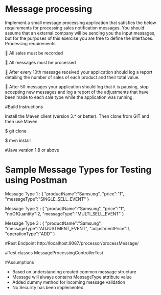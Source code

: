 # Message processing

Implement a small message processing application that satisfies the below requirements for
processing sales notification messages. You should assume that an external company will be sending
you the input messages, but for the purposes of this exercise you are free to define the interfaces.
Processing requirements

 All sales must be recorded

 All messages must be processed

 After every 10th message received your application should log a report detailing the number
of sales of each product and their total value.

 After 50 messages your application should log that it is pausing, stop accepting new
messages and log a report of the adjustments that have been made to each sale type while
the application was running.

#Build Instructions

Install the Maven client (version 3.* or better). Then clone from GIT and then use Maven:

$ git clone

$ mvn install

#Java version
1.8 or above

# Sample Message Types for Testing using Postman
Message Type 1 : 
{
	"productName":"Samsung",
    "price":"1",
    "messageType":"SINGLE_SELL_EVENT"
}

Message Type 2 : 
{
	"productName":"Samsung",
    "price":"1",
    "noOfQuantity":2,
    "messageType":"MULTI_SELL_EVENT"
}

Message Type 3 : 
{
	"productName":"Samsung",
    "messageType":"ADJUSTMENT_EVENT",
    "adjustmentPrice":1,
    "operationType":"ADD"
}

#Rest Endpoint
http://localhost:9087/processor/processMessage/

#Test classes
MessageProcessingControllerTest

#Assumptions
- Based on understanding created common message structure 
- Message will always contains MessageType attribute value
- Added dummy method for incoming message validation 
- No Security has been implemented

